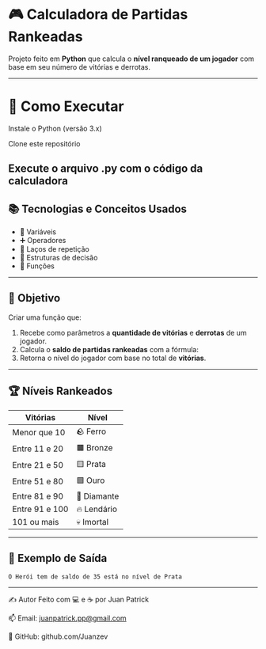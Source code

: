 # 🎮 Calculadora de Partidas Rankeadas

Projeto feito em **Python** que calcula o **nível ranqueado de um jogador** com base em seu número de vitórias e derrotas.

---
# 🚀 Como Executar
Instale o Python (versão 3.x)

Clone este repositório

Execute o arquivo .py com o código da calculadora
---

## 📚 Tecnologias e Conceitos Usados

- 🧮 Variáveis  
- ➕ Operadores  
- 🔁 Laços de repetição  
- 🔀 Estruturas de decisão  
- 🧠 Funções

---

## 🎯 Objetivo

Criar uma função que:

1. Recebe como parâmetros a **quantidade de vitórias** e **derrotas** de um jogador.
2. Calcula o **saldo de partidas rankeadas** com a fórmula:
3. Retorna o nível do jogador com base no total de **vitórias**.

---

## 🏆 Níveis Rankeados

| Vitórias             | Nível      |
|----------------------|------------|
| Menor que 10         | 🪨 Ferro     |
| Entre 11 e 20        | 🟫 Bronze    |
| Entre 21 e 50        | 🟨 Prata     |
| Entre 51 e 80        | 🟩 Ouro      |
| Entre 81 e 90        | 🔷 Diamante  |
| Entre 91 e 100       | 🔥 Lendário  |
| 101 ou mais          | 💀 Imortal   |

---

## 🧪 Exemplo de Saída

```bash
O Herói tem de saldo de 35 está no nível de Prata
```
---
✍️ Autor
Feito com 💻 e ☕ por Juan Patrick

📫 Email: juanpatrick.pp@gmail.com

🔗 GitHub: github.com/Juanzev
